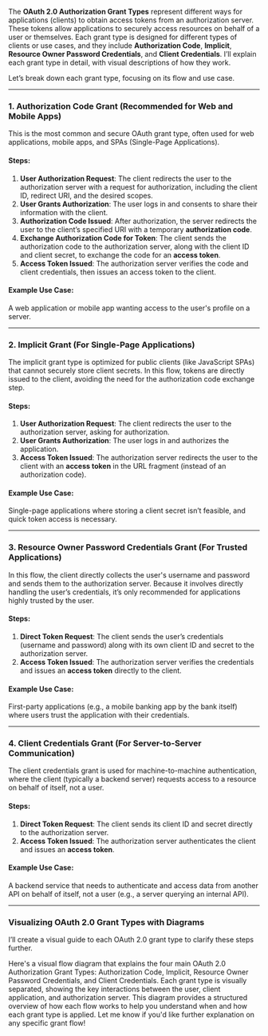 The **OAuth 2.0 Authorization Grant Types** represent different ways for applications (clients) to obtain access tokens from an authorization server. These tokens allow applications to securely access resources on behalf of a user or themselves. Each grant type is designed for different types of clients or use cases, and they include **Authorization Code**, **Implicit**, **Resource Owner Password Credentials**, and **Client Credentials**. I’ll explain each grant type in detail, with visual descriptions of how they work.

Let’s break down each grant type, focusing on its flow and use case.

---

### 1. **Authorization Code Grant (Recommended for Web and Mobile Apps)**

This is the most common and secure OAuth grant type, often used for web applications, mobile apps, and SPAs (Single-Page Applications).

#### Steps:

1. **User Authorization Request**: The client redirects the user to the authorization server with a request for authorization, including the client ID, redirect URI, and the desired scopes.
2. **User Grants Authorization**: The user logs in and consents to share their information with the client.
3. **Authorization Code Issued**: After authorization, the server redirects the user to the client’s specified URI with a temporary **authorization code**.
4. **Exchange Authorization Code for Token**: The client sends the authorization code to the authorization server, along with the client ID and client secret, to exchange the code for an **access token**.
5. **Access Token Issued**: The authorization server verifies the code and client credentials, then issues an access token to the client.

#### Example Use Case:
A web application or mobile app wanting access to the user's profile on a server.

---

### 2. **Implicit Grant (For Single-Page Applications)**

The implicit grant type is optimized for public clients (like JavaScript SPAs) that cannot securely store client secrets. In this flow, tokens are directly issued to the client, avoiding the need for the authorization code exchange step.

#### Steps:

1. **User Authorization Request**: The client redirects the user to the authorization server, asking for authorization.
2. **User Grants Authorization**: The user logs in and authorizes the application.
3. **Access Token Issued**: The authorization server redirects the user to the client with an **access token** in the URL fragment (instead of an authorization code).

#### Example Use Case:
Single-page applications where storing a client secret isn’t feasible, and quick token access is necessary.

---

### 3. **Resource Owner Password Credentials Grant (For Trusted Applications)**

In this flow, the client directly collects the user's username and password and sends them to the authorization server. Because it involves directly handling the user’s credentials, it’s only recommended for applications highly trusted by the user.

#### Steps:

1. **Direct Token Request**: The client sends the user’s credentials (username and password) along with its own client ID and secret to the authorization server.
2. **Access Token Issued**: The authorization server verifies the credentials and issues an **access token** directly to the client.

#### Example Use Case:
First-party applications (e.g., a mobile banking app by the bank itself) where users trust the application with their credentials.

---

### 4. **Client Credentials Grant (For Server-to-Server Communication)**

The client credentials grant is used for machine-to-machine authentication, where the client (typically a backend server) requests access to a resource on behalf of itself, not a user.

#### Steps:

1. **Direct Token Request**: The client sends its client ID and secret directly to the authorization server.
2. **Access Token Issued**: The authorization server authenticates the client and issues an **access token**.

#### Example Use Case:
A backend service that needs to authenticate and access data from another API on behalf of itself, not a user (e.g., a server querying an internal API).

---

### Visualizing OAuth 2.0 Grant Types with Diagrams

I’ll create a visual guide to each OAuth 2.0 grant type to clarify these steps further.

Here's a visual flow diagram that explains the four main OAuth 2.0 Authorization Grant Types: Authorization Code, Implicit, Resource Owner Password Credentials, and Client Credentials. Each grant type is visually separated, showing the key interactions between the user, client application, and authorization server. This diagram provides a structured overview of how each flow works to help you understand when and how each grant type is applied. Let me know if you'd like further explanation on any specific grant flow!